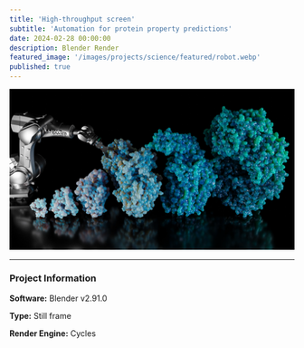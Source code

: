 ```yaml
---
title: 'High-throughput screen'
subtitle: 'Automation for protein property predictions'
date: 2024-02-28 00:00:00
description: Blender Render
featured_image: '/images/projects/science/featured/robot.webp'
published: true
---
```


![](/images/projects/science/full_size/robot.webp)

---

### Project Information

**Software:** Blender v2.91.0

**Type:** Still frame

**Render Engine:** Cycles
